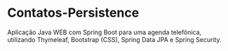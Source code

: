 # Contatos-Persistence

Aplicação Java WEB com Spring Boot para uma agenda telefônica, utilizando Thymeleaf, Bootstrap (CSS), Spring Data JPA e Spring Security.
